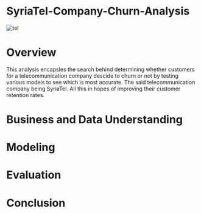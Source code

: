 # SyriaTel-Company-Churn-Analysis
![tel](https://github.com/bvalencia07/SyriaTel-Company-Churn-Analysis/assets/149977850/a188ec14-c084-4b9a-adf2-27e62ffb90ec)
# Overview
This analysis encapsles the search behind determining whether customers for a telecommunication company descide to churn or not by testing various models to see which is most accurate. The said telecommunication company being SyriaTel. All this in hopes of improving their customer retention rates.
# Business and Data Understanding

# Modeling

# Evaluation

# Conclusion
